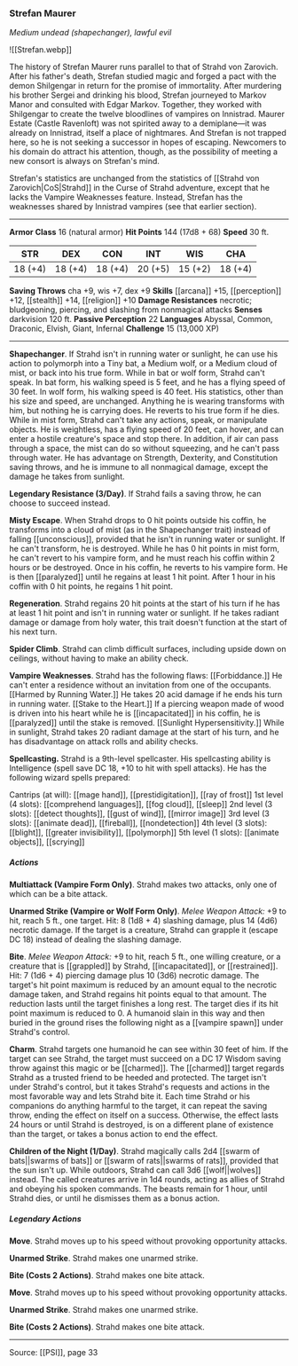 ### Strefan Maurer
_Medium undead (shapechanger), lawful evil_

![[Strefan.webp]]

The history of Strefan Maurer runs parallel to that of Strahd von Zarovich. After his father's death, Strefan studied magic and forged a pact with the demon Shilgengar in return for the promise of immortality. After murdering his brother Sergei and drinking his blood, Strefan journeyed to Markov Manor and consulted with Edgar Markov. Together, they worked with Shilgengar to create the twelve bloodlines of vampires on Innistrad. Maurer Estate (Castle Ravenloft) was not spirited away to a demiplane—it was already on Innistrad, itself a place of nightmares. And Strefan is not trapped here, so he is not seeking a successor in hopes of escaping. Newcomers to his domain do attract his attention, though, as the possibility of meeting a new consort is always on Strefan's mind.

Strefan's statistics are unchanged from the statistics of [[Strahd von Zarovich|CoS|Strahd]] in the Curse of Strahd adventure, except that he lacks the Vampire Weaknesses feature. Instead, Strefan has the weaknesses shared by Innistrad vampires (see that earlier section).



---

**Armor Class** 16 (natural armor)
**Hit Points** 144 (17d8 + 68)
**Speed** 30 ft.

| STR     | DEX     | CON     | INT     | WIS     | CHA     |
|---------|---------|---------|---------|---------|---------|
| 18 (+4) | 18 (+4) | 18 (+4) | 20 (+5) | 15 (+2) | 18 (+4) |

**Saving Throws** cha +9, wis +7, dex +9
**Skills** [[arcana]] +15, [[perception]] +12, [[stealth]] +14, [[religion]] +10
**Damage Resistances** necrotic; bludgeoning, piercing, and slashing from nonmagical attacks
**Senses** darkvision 120 ft.
**Passive Perception** 22
**Languages** Abyssal, Common, Draconic, Elvish, Giant, Infernal
**Challenge** 15 (13,000 XP)

---

**Shapechanger**. If Strahd isn't in running water or sunlight, he can use his action to polymorph into a Tiny bat, a Medium wolf, or a Medium cloud of mist, or back into his true form. While in bat or wolf form, Strahd can't speak. In bat form, his walking speed is 5 feet, and he has a flying speed of 30 feet. In wolf form, his walking speed is 40 feet. His statistics, other than his size and speed, are unchanged. Anything he is wearing transforms with him, but nothing he is carrying does. He reverts to his true form if he dies. While in mist form, Strahd can't take any actions, speak, or manipulate objects. He is weightless, has a flying speed of 20 feet, can hover, and can enter a hostile creature's space and stop there. In addition, if air can pass through a space, the mist can do so without squeezing, and he can't pass through water. He has advantage on Strength, Dexterity, and Constitution saving throws, and he is immune to all nonmagical damage, except the damage he takes from sunlight.

**Legendary Resistance (3/Day)**. If Strahd fails a saving throw, he can choose to succeed instead.

**Misty Escape**. When Strahd drops to 0 hit points outside his coffin, he transforms into a cloud of mist (as in the Shapechanger trait) instead of falling [[unconscious]], provided that he isn't in running water or sunlight. If he can't transform, he is destroyed. While he has 0 hit points in mist form, he can't revert to his vampire form, and he must reach his coffin within 2 hours or be destroyed. Once in his coffin, he reverts to his vampire form. He is then [[paralyzed]] until he regains at least 1 hit point. After 1 hour in his coffin with 0 hit points, he regains 1 hit point.

**Regeneration**. Strahd regains 20 hit points at the start of his turn if he has at least 1 hit point and isn't in running water or sunlight. If he takes radiant damage or damage from holy water, this trait doesn't function at the start of his next turn.

**Spider Climb**. Strahd can climb difficult surfaces, including upside down on ceilings, without having to make an ability check.

**Vampire Weaknesses**. Strahd has the following flaws: [[Forbiddance.]] He can't enter a residence without an invitation from one of the occupants. [[Harmed by Running Water.]] He takes 20 acid damage if he ends his turn in running water. [[Stake to the Heart.]] If a piercing weapon made of wood is driven into his heart while he is [[incapacitated]] in his coffin, he is [[paralyzed]] until the stake is removed. [[Sunlight Hypersensitivity.]] While in sunlight, Strahd takes 20 radiant damage at the start of his turn, and he has disadvantage on attack rolls and ability checks.

**Spellcasting.** Strahd is a 9th-level spellcaster. His spellcasting ability is Intelligence (spell save DC 18, +10 to hit with spell attacks). He has the following wizard spells prepared:

Cantrips (at will): [[mage hand]], [[prestidigitation]], [[ray of frost]]
1st level (4 slots): [[comprehend languages]], [[fog cloud]], [[sleep]]
2nd level (3 slots): [[detect thoughts]], [[gust of wind]], [[mirror image]]
3rd level (3 slots): [[animate dead]], [[fireball]], [[nondetection]]
4th level (3 slots): [[blight]], [[greater invisibility]], [[polymorph]]
5th level (1 slots): [[animate objects]], [[scrying]]

##### Actions
**Multiattack (Vampire Form Only)**. Strahd makes two attacks, only one of which can be a bite attack.

**Unarmed Strike (Vampire or Wolf Form Only)**. _Melee Weapon Attack:_ +9 to hit, reach 5 ft., one target. Hit: 8 (1d8 + 4) slashing damage, plus 14 (4d6) necrotic damage. If the target is a creature, Strahd can grapple it (escape DC 18) instead of dealing the slashing damage.

**Bite**. _Melee Weapon Attack:_ +9 to hit, reach 5 ft., one willing creature, or a creature that is [[grappled]] by Strahd, [[incapacitated]], or [[restrained]]. Hit: 7 (1d6 + 4) piercing damage plus 10 (3d6) necrotic damage. The target's hit point maximum is reduced by an amount equal to the necrotic damage taken, and Strahd regains hit points equal to that amount. The reduction lasts until the target finishes a long rest. The target dies if its hit point maximum is reduced to 0. A humanoid slain in this way and then buried in the ground rises the following night as a [[vampire spawn]] under Strahd's control.

**Charm**. Strahd targets one humanoid he can see within 30 feet of him. If the target can see Strahd, the target must succeed on a DC 17 Wisdom saving throw against this magic or be [[charmed]]. The [[charmed]] target regards Strahd as a trusted friend to be heeded and protected. The target isn't under Strahd's control, but it takes Strahd's requests and actions in the most favorable way and lets Strahd bite it. Each time Strahd or his companions do anything harmful to the target, it can repeat the saving throw, ending the effect on itself on a success. Otherwise, the effect lasts 24 hours or until Strahd is destroyed, is on a different plane of existence than the target, or takes a bonus action to end the effect.

**Children of the Night (1/Day)**. Strahd magically calls 2d4 [[swarm of bats||swarms of bats]] or [[swarm of rats||swarms of rats]], provided that the sun isn't up. While outdoors, Strahd can call 3d6 [[wolf||wolves]] instead. The called creatures arrive in 1d4 rounds, acting as allies of Strahd and obeying his spoken commands. The beasts remain for 1 hour, until Strahd dies, or until he dismisses them as a bonus action.

##### Legendary Actions
**Move**. Strahd moves up to his speed without provoking opportunity attacks.

**Unarmed Strike**. Strahd makes one unarmed strike.

**Bite (Costs 2 Actions)**. Strahd makes one bite attack.

**Move**. Strahd moves up to his speed without provoking opportunity attacks.

**Unarmed Strike**. Strahd makes one unarmed strike.

**Bite (Costs 2 Actions)**. Strahd makes one bite attack.


---

Source: [[PSI]], page 33
